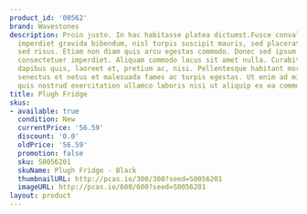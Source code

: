 ```yaml
---
product_id: '00562'
brand: Wavestones
description: Proin justo. In hac habitasse platea dictumst.Fusce convallis, mauris
  imperdiet gravida bibendum, nisl turpis suscipit mauris, sed placerat ipsum urna
  sed risus. Etiam non diam quis arcu egestas commodo. Donec sed ipsum ultrices turpis
  consectetuer imperdiet. Aliquam commodo lacus sit amet nulla. Curabitur augue lorem,
  dapibus quis, laoreet et, pretium ac, nisi. Pellentesque habitant morbi tristique
  senectus et netus et malesuada fames ac turpis egestas. Ut enim ad minim veniam,
  quis nostrud exercitation ullamco laboris nisi ut aliquip ex ea commodo consequat.
title: Plugh Fridge
skus:
- available: true
  condition: New
  currentPrice: '56.59'
  discount: '0.0'
  oldPrice: '56.59'
  promotion: false
  sku: S0056201
  skuName: Plugh Fridge - Black
  thumbnailURL: http://pcas.io/300/300?seed=S0056201
  imageURL: http://pcas.io/600/600?seed=S0056201
layout: product
---
```

